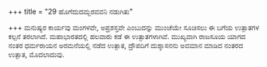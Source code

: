 +++
title = "29 ಹೊಗೆದುದಮ್ಬರವವನಿ ನಡುಗಿತು"

+++
ಮನುಷ್ಯರ ಕಾರ್ಯವು ಮಂಗಳವೇ, ಅಪ್ರಶಸ್ತವೇ ಎಂಬುದನ್ನು ಮುಂಚೆಯೇ ಸೂಚಿಸಲು ಈ ಬಗೆಯ ಉತ್ಪಾತಗಳ ಕಲ್ಪನೆ ತರಲಾಗಿದೆ. ಮಹಾಭಾರತದಲ್ಲಿ ಹಲವಾರು ಕಡೆ ಈ ಉತ್ಪಾತಗಳಾಗಿವೆ. ಮುಖ್ಯವಾಗಿ ರಾಜಸೂಯ ಯಾಗದ ನಂತರ ಧರ್ಮರಾಯನ ಅರಮನೆಯಲ್ಲಿ ನಡೆದ ಉತ್ಪಾತ, ದ್ರೌಪದಿಗೆ ದುಶ್ಶಾಸನನು ಅವಮಾನ ಮಾಡಿದ ನಂತರದ ಉತ್ಪಾತ, ಮೊದಲಾದುವು.